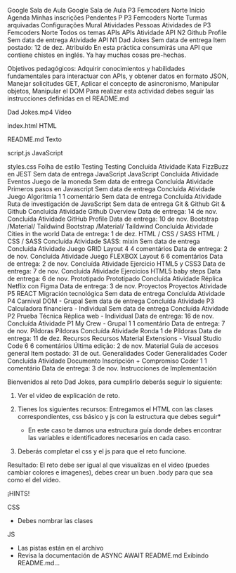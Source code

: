 Google Sala de Aula
Google Sala de Aula
P3 Femcoders Norte
Início
Agenda
Minhas inscrições
Pendentes
P
P3 Femcoders Norte
Turmas arquivadas
Configurações
Mural
Atividades
Pessoas
Atividades de P3 Femcoders Norte
Todos os temas
APIs
APIs
Atividade
API N2 Github Profile
Sem data de entrega
Atividade
API N1 Dad Jokes
Sem data de entrega
Item postado: 12 de dez.
Atribuído
En esta práctica consumirás una API que contiene chistes en inglés. Ya hay muchas cosas pre-hechas.

Objetivos pedagógicos:
Adquirir conocimientos y habilidades fundamentales para interactuar con APIs, y obtener datos en formato JSON,
Manejar solicitudes GET,
Aplicar el concepto de asincronismo,
Manipular objetos,
Manipular el DOM
Para realizar esta actividad debes seguir las instrucciones definidas en el README.md

Dad Jokes.mp4
Vídeo

index.html
HTML

README.md
Texto

script.js
JavaScript

styles.css
Folha de estilo
Testing
Testing
Concluída Atividade
Kata FizzBuzz en JEST
Sem data de entrega
JavaScript
JavaScript
Concluída Atividade
Eventos Juego de la moneda
Sem data de entrega
Concluída Atividade
Primeros pasos en Javascript
Sem data de entrega
Concluída Atividade
Juego Algoritmia
1
1 comentário
Sem data de entrega
Concluída Atividade
Ruta de investigación de JavaScript
Sem data de entrega
Git & Github
Git & Github
Concluída Atividade
Github Overview
Data de entrega: 14 de nov.
Concluída Atividade
GitHub Profile
Data de entrega: 10 de nov.
Bootstrap /Material/ Taildwind
Bootstrap /Material/ Taildwind
Concluída Atividade
Cities in the world
Data de entrega: 1 de dez.
HTML / CSS / SASS
HTML / CSS / SASS
Concluída Atividade
SASS: mixin
Sem data de entrega
Concluída Atividade
Juego GRID Layout
4
4 comentários
Data de entrega: 2 de nov.
Concluída Atividade
Juego FLEXBOX Layout
6
6 comentários
Data de entrega: 2 de nov.
Concluída Atividade
Ejercicio HTML5 y CSS3
Data de entrega: 7 de nov.
Concluída Atividade
Ejercicios HTML5 baby steps
Data de entrega: 6 de nov.
Prototipado
Prototipado
Concluída Atividade
Réplica Netflix con Figma
Data de entrega: 3 de nov.
Proyectos
Proyectos
Atividade
P5 REACT Migración tecnológica
Sem data de entrega
Concluída Atividade
P4 Carnival DOM - Grupal
Sem data de entrega
Concluída Atividade
P3 Calculadora financiera - Individual
Sem data de entrega
Concluída Atividade
P2 Prueba Técnica Réplica web - Individual
Data de entrega: 16 de nov.
Concluída Atividade
P1 My Crew - Grupal
1
1 comentário
Data de entrega: 7 de nov.
Píldoras
Píldoras
Concluída Atividade
Ronda 1 de Píldoras
Data de entrega: 11 de dez.
Recursos
Recursos
Material
Extensions - Visual Studio Code
6
6 comentários
Última edição: 2 de nov.
Material
Guía de accesos general
Item postado: 31 de out.
Generalidades Coder
Generalidades Coder
Concluída Atividade
Documento Inscripción + Compromiso Coder
1
1 comentário
Data de entrega: 3 de nov.
Instrucciones de Implementación

Bienvenidos al reto Dad Jokes, para cumplirlo deberás seguir lo siguiente:

1. Ver el video de explicación de reto.

2. Tienes los siguientes recursos: Entregamos el HTML con las clases correspondientes, css básico y js con la estructura que debes seguir*
   
   * En este caso te damos una estructura guía donde debes encontrar las variables e identificadores necesarios en cada caso.

3. Deberás completar el css y el js para que el reto funcione.

Resultado: El reto debe ser igual al que visualizas en el video (puedes cambiar colores e imagenes), debes crear un buen .body para que sea como el del video.


¡HINTS!

CSS

 - Debes nombrar las clases


JS

 - Las pistas están en el archivo
 - Revisa la documentación de ASYNC AWAIT
README.md
Exibindo README.md…